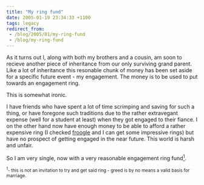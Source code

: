 ```yaml
---
title: "My ring fund"
date: 2005-01-19 23:34:33 +1100
tags: legacy
redirect_from:
 - /blog/2005/01/my-ring-fund
 - /blog/my-ring-fund
---
```


As it turns out I, along with both my brothers and a cousin, am soon to recieve another piece of inheritance from our only surviving grand parent. Like a lot of inheritance this resonable chunk of money has been set aside for a specific future event - my engagement. The money is to be used to put towards an engagement ring.

This is somewhat ironic.

I have friends who have spent a lot of time scrimping and saving for such a thing, or have foregone such traditions due to the rather extravegant expense (well for a student at least) when they got engaged to their fiance. I on the other hand now have enough money to be able to afford a rather expensive ring (I checked <a href="http://froogle.google.com">froogle</a> and I can get some impressive rings) but have no prospect of getting engaged in the near future. This world is harsh and unfair.

So I am very single, now with a very reasonable engagement ring fund<a href="#ringfoot1"><sup>1</sup></a>.

<small><a name="ringfoot1"><sup>1</sup></a>- this is not an invitation to try and get said ring - greed is by no means a valid basis for marriage.</small>
